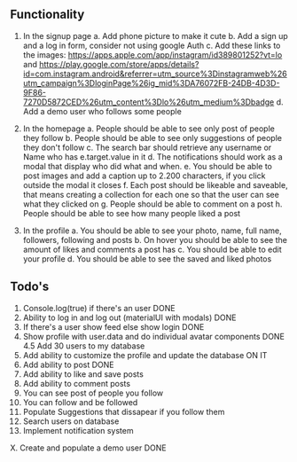 ## Functionality

1. In the signup page
   a. Add phone picture to make it cute
   b. Add a sign up and a log in form, consider not using google Auth
   c. Add these links to the images: https://apps.apple.com/app/instagram/id389801252?vt=lo and https://play.google.com/store/apps/details?id=com.instagram.android&referrer=utm_source%3Dinstagramweb%26utm_campaign%3DloginPage%26ig_mid%3DA76072FB-24DB-4D3D-9F86-7270D5872CED%26utm_content%3Dlo%26utm_medium%3Dbadge
   d. Add a demo user who follows some people

2. In the homepage
   a. People should be able to see only post of people they follow
   b. People should be able to see only suggestions of people they don't follow
   c. The search bar should retrieve any username or Name who has e.target.value in it
   d. The notifications should work as a modal that display who did what and when.
   e. You should be able to post images and add a caption up to 2.200 characters, if you click outside the modal it closes
   f. Each post should be likeable and saveable, that means creating a collection for each one so that the user can see what they clicked on
   g. People should be able to comment on a post
   h. People should be able to see how many people liked a post

3. In the profile
   a. You should be able to see your photo, name, full name, followers, following and posts
   b. On hover you should be able to see the amount of likes and comments a post has
   c. You should be able to edit your profile
   d. You should be able to see the saved and liked photos

## Todo's

1. Console.log(true) if there's an user DONE
2. Ability to log in and log out (materialUI with modals) DONE
3. If there's a user show feed else show login DONE
4. Show profile with user.data and do individual avatar components DONE
   4.5 Add 30 users to my database
5. Add ability to customize the profile and update the database ON IT
6. Add ability to post DONE
7. Add ability to like and save posts
8. Add ability to comment posts
9. You can see post of people you follow
10. You can follow and be followed
11. Populate Suggestions that dissapear if you follow them
12. Search users on database
13. Implement notification system

X. Create and populate a demo user DONE
